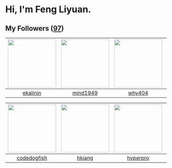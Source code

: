 # Hi, I'm Feng Liyuan.

## My Followers ([97](https://github.com/SunRunAway?tab=followers))

| <img src="https://avatars.githubusercontent.com/u/234891?v=4" width="150" height="150" /> | <img src="https://avatars.githubusercontent.com/u/19871320?v=4" width="150" height="150" /> | <img src="https://avatars.githubusercontent.com/u/35111?v=4" width="150" height="150" /> | <img src="https://avatars.githubusercontent.com/u/7368838?v=4" width="150" height="150" /> |
| :---------------------------------------------------------------------------------------: | :-----------------------------------------------------------------------------------------: | :--------------------------------------------------------------------------------------: | :----------------------------------------------------------------------------------------: |
|                          [ekalinin](https://github.com/ekalinin)                          |                           [mind1949](https://github.com/mind1949)                           |                            [why404](https://github.com/why404)                           |                        [tangjun1990](https://github.com/tangjun1990)                       |

| <img src="https://avatars.githubusercontent.com/u/6002026?v=4" width="150" height="150" /> | <img src="https://avatars.githubusercontent.com/u/3069493?v=4" width="150" height="150" /> | <img src="https://avatars.githubusercontent.com/u/2445111?v=4" width="150" height="150" /> | <img src="https://avatars.githubusercontent.com/u/1171686?v=4" width="150" height="150" /> |
| :----------------------------------------------------------------------------------------: | :----------------------------------------------------------------------------------------: | :----------------------------------------------------------------------------------------: | :----------------------------------------------------------------------------------------: |
|                        [codedogfish](https://github.com/codedogfish)                       |                             [hkjang](https://github.com/hkjang)                            |                           [hyperpro](https://github.com/hyperpro)                          |                            [wangtuo](https://github.com/wangtuo)                           |